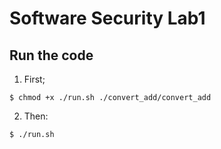 # Software Security Lab1

## Run the code

1. First;

```
$ chmod +x ./run.sh ./convert_add/convert_add
```

2. Then:

```
$ ./run.sh
```

